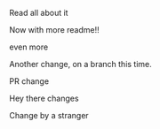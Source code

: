 Read all about it

Now with more readme!!

even more

Another change, on a branch this time.

PR change

Hey there changes

Change by a stranger
